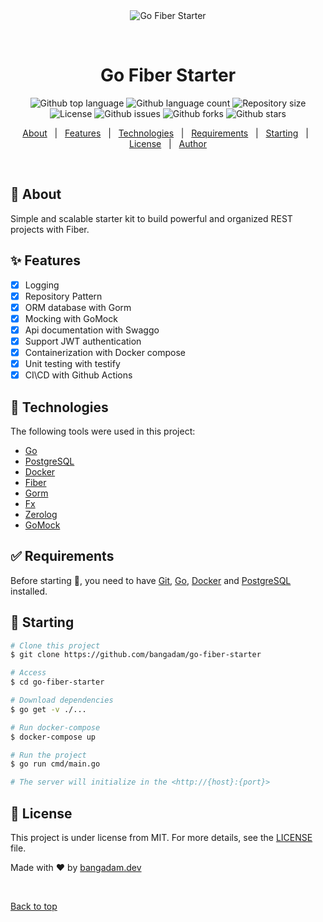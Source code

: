 <div align="center" id="top"> 
  <img src="./.github/app.gif" alt="Go Fiber Starter" />

&#xa0;

  <!-- <a href="https://gofiberstarter.netlify.app">Demo</a> -->
</div>

<h1 align="center">Go Fiber Starter</h1>

<p align="center">
  <img alt="Github top language" src="https://img.shields.io/github/languages/top/bangadam/go-fiber-starter?color=56BEB8">

  <img alt="Github language count" src="https://img.shields.io/github/languages/count/bangadam/go-fiber-starter?color=56BEB8">

  <img alt="Repository size" src="https://img.shields.io/github/repo-size/bangadam/go-fiber-starter?color=56BEB8">

  <img alt="License" src="https://img.shields.io/github/license/bangadam/go-fiber-starter?color=56BEB8">

  <img alt="Github issues" src="https://img.shields.io/github/issues/bangadam/go-fiber-starter?color=56BEB8" />

  <img alt="Github forks" src="https://img.shields.io/github/forks/bangadam/go-fiber-starter?color=56BEB8" />

  <img alt="Github stars" src="https://img.shields.io/github/stars/bangadam/go-fiber-starter?color=56BEB8" />
</p>

<!-- Status -->

<!-- <h4 align="center">
	🚧  Go Fiber Starter 🚀 Under construction...  🚧
</h4>

<hr> -->

<p align="center">
  <a href="#dart-about">About</a> &#xa0; | &#xa0; 
  <a href="#sparkles-features">Features</a> &#xa0; | &#xa0;
  <a href="#rocket-technologies">Technologies</a> &#xa0; | &#xa0;
  <a href="#white_check_mark-requirements">Requirements</a> &#xa0; | &#xa0;
  <a href="#checkered_flag-starting">Starting</a> &#xa0; | &#xa0;
  <a href="#memo-license">License</a> &#xa0; | &#xa0;
  <a href="https://github.com/bangadam" target="_blank">Author</a>
</p>

<br>

## :dart: About

Simple and scalable starter kit to build powerful and organized REST projects with Fiber.

## :sparkles: Features

- [x] Logging
- [x] Repository Pattern
- [x] ORM database with Gorm
- [x] Mocking with GoMock
- [x] Api documentation with Swaggo
- [x] Support JWT authentication
- [x] Containerization with Docker compose
- [x] Unit testing with testify
- [x] CI\CD with Github Actions

## :rocket: Technologies

The following tools were used in this project:

- [Go](https://go.dev)
- [PostgreSQL](https://www.postgresql.org)
- [Docker](https://www.docker.com/)
- [Fiber](https://github.com/gofiber/fiber)
- [Gorm](https://gorm.io)
- [Fx](https://github.com/uber-go/fx)
- [Zerolog](https://github.com/rs/zerolog)
- [GoMock](https://github.com/golang/mock)

## :white_check_mark: Requirements

Before starting :checkered_flag:, you need to have [Git](https://git-scm.com), [Go](https://go.dev), [Docker](https://www.docker.com/) and [PostgreSQL](https://www.postgresql.org) installed.

## :checkered_flag: Starting

```bash
# Clone this project
$ git clone https://github.com/bangadam/go-fiber-starter

# Access
$ cd go-fiber-starter

# Download dependencies
$ go get -v ./...

# Run docker-compose
$ docker-compose up

# Run the project
$ go run cmd/main.go

# The server will initialize in the <http://{host}:{port}>
```

## :memo: License

This project is under license from MIT. For more details, see the [LICENSE](LICENSE) file.

Made with :heart: by <a href="https://github.com/bangadam" target="_blank">bangadam.dev</a>

&#xa0;

<a href="#top">Back to top</a>
